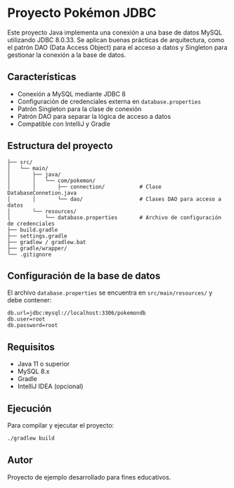 # Proyecto Pokémon JDBC

Este proyecto Java implementa una conexión a una base de datos MySQL utilizando JDBC 8.0.33. 
Se aplican buenas prácticas de arquitectura, como el patrón DAO (Data Access Object) para el acceso a datos y Singleton para gestionar la conexión a la base de datos.

## Características

- Conexión a MySQL mediante JDBC 8
- Configuración de credenciales externa en `database.properties`
- Patrón Singleton para la clase de conexión
- Patrón DAO para separar la lógica de acceso a datos
- Compatible con IntelliJ y Gradle

## Estructura del proyecto

```
├── src/
│   └── main/
│       ├── java/
│       │   └── com/pokemon/
│       │       ├── connection/           # Clase DatabaseConnetion.java
│       │       └── dao/                  # Clases DAO para acceso a datos
│       └── resources/
│           └── database.properties       # Archivo de configuración de credenciales
├── build.gradle
├── settings.gradle
├── gradlew / gradlew.bat
├── gradle/wrapper/
└── .gitignore
```

## Configuración de la base de datos

El archivo `database.properties` se encuentra en `src/main/resources/` y debe contener:

```
db.url=jdbc:mysql://localhost:3306/pokemondb
db.user=root
db.password=root
```

## Requisitos

- Java 11 o superior
- MySQL 8.x
- Gradle
- IntelliJ IDEA (opcional)

## Ejecución

Para compilar y ejecutar el proyecto:

```bash
./gradlew build
```

## Autor

Proyecto de ejemplo desarrollado para fines educativos.

